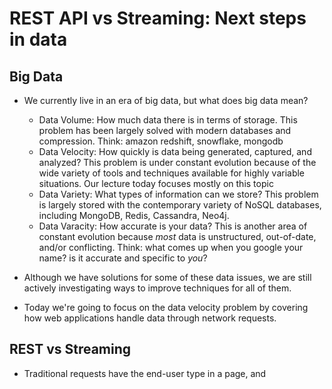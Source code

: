 # REST API vs Streaming: Next steps in data

## Big Data

- We currently live in an era of big data, but what does big data mean?
  - Data Volume: How much data there is in terms of storage. This problem has been largely solved with modern databases and compression. Think: amazon redshift, snowflake, mongodb
  - Data Velocity: How quickly is data being generated, captured, and analyzed? This problem is under constant evolution because of the wide variety of tools and techniques available for highly variable situations. Our lecture today focuses mostly on this topic
  - Data Variety: What types of information can we store? This problem is largely stored with the contemporary variety of NoSQL databases, including MongoDB, Redis, Cassandra, Neo4j. 
  - Data Varacity: How accurate is your data? This is another area of constant evolution because _most_ data is unstructured, out-of-date, and/or conflicting. Think: what comes up when you google your name? is it accurate and specific to _you_? 

- Although we have solutions for some of these data issues, we are still actively investigating ways to improve techniques for all of them.

- Today we're going to focus on the data velocity problem by covering how web applications handle data through network requests.

## REST vs Streaming

- Traditional requests have the end-user type in a page, and 
